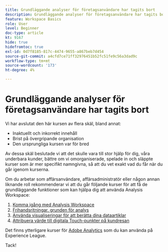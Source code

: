 ```yaml
---
title: Grundläggande analyser för företagsanvändare har tagits bort
description: Grundläggande analyser för företagsanvändare har tagits bort av flera skäl.
feature: Workspace Basics
role: User
level: Beginner
doc-type: article
kt: 9167
hide: true
hidefromtoc: true
exl-id: 0d7f8185-817c-4474-9655-a867beb7d454
source-git-commit: a4cfd7ce71ff32976451b52fc51fe9c56a3dad9c
workflow-type: tm+mt
source-wordcount: '173'
ht-degree: 4%

---
```


# Grundläggande analyser för företagsanvändare har tagits bort

Vi har avslutat den här kursen av flera skäl, bland annat:

* Inaktuellt och inkorrekt innehåll
* Brist på övergripande organisation
* Den ursprungliga kursen var för bred

Av dessa skäl beslutade vi att det skulle vara till stor hjälp för dig, våra underbara kunder, bättre om vi omorganiserade, spelade in och släppte kurser som är mer specifikt namngivna, så att du vet exakt vad du får när du går igenom kurserna.

Om du arbetar som affärsanvändare, affärsadministratör eller någon annan liknande roll rekommenderar vi att du går följande kurser för att få de grundläggande funktioner som kan hjälpa dig att använda Analysis Workspace:

1. [Komma igång med Analysis Workspace](https://experienceleague.adobe.com/?recommended=Analytics-U-1-2020.1.workspace)
1. [Frihandsritningar, grunden för analys](https://experienceleague.adobe.com/?recommended=Analytics-U-1-2020.3)
1. [Använda visualiseringar för att berätta dina dataartiklar](https://experienceleague.adobe.com/?recommended=Analytics-U-1-2021.1.visualizations)
1. [Attribuera värde till digitala Touch-punkter på kundresan](https://experienceleague.adobe.com/?recommended=Analytics-U-1-2020.2)

Det finns ytterligare kurser för [Adobe Analytics](https://experienceleague.adobe.com/?recommended=Analytics-U-1-2020.1.workspace) som du kan använda på Experience League.

Tack!

